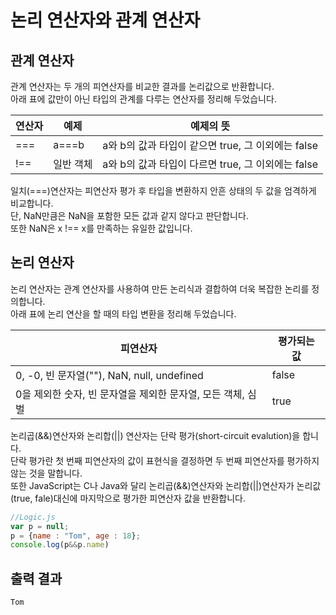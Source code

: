 
# 논리 연산자와 관계 연산자

## 관계 연산자
관계 연산자는 두 개의 피연산자를 비교한 결과를 논리값으로 반환합니다.  
아래 표에 값만이 아닌 타입의 관계를 다루는 연산자를 정리해 두었습니다.  

|연산자    |예제    |예제의 뜻                |
|-------|-------|------------------------|
|===    |a===b   |a와 b의 값과 타입이 같으면 true, 그 이외에는 false        |
|!==    |일반 객체 |a와 b의 값과 타입이 다르면 true, 그 이외에는 false        |

일치(===)연산자는 피연산자 평가 후 타입을 변환하지 안흔 상태의 두 값을 엄격하게 비교합니다.  
단, NaN만큼은 NaN을 포함한 모든 값과 같지 않다고 판단합니다.  
또한 NaN은 x !== x를 만족하는 유일한 값입니다.

## 논리 연산자
논리 연산자는 관계 연산자를 사용하여 만든 논리식과 결합하여 더욱 복잡한 논리를 정의합니다.  
아래 표에 논리 연산을 할 때의 타입 변환을 정리해 두었습니다.  

|피연산자    |평가되는 값                |
|-------|------------------------------|
|0, -0, 빈 문자열(""), NaN, null, undefined    |false  |
|0을 제외한 숫자, 빈 문자열을 제외한 문자열, 모든 객체, 심벌    |true  |

논리곱(&&)연산자와 논리합(||) 연산자는 단락 평가(short-circuit evalution)을 합니다.  
단락 평가란 첫 번째 피연산자의 값이 표현식을 결정하면 두 번째 피연산자를 평가하지 않는 것을 말합니다.  
또한 JavaScript는 C나 Java와 달리 논리곱(&&)연산자와 논리합(||)연산자가 논리값(true, fale)대신에 마지막으로 평가한 피연산자 값을 반환합니다.  

```javascript
//Logic.js
var p = null;
p = {name : "Tom", age : 18};
console.log(p&&p.name)
```
## 출력 결과
```
Tom
```
